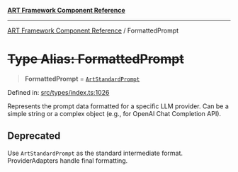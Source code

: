 [**ART Framework Component Reference**](../README.md)

***

[ART Framework Component Reference](../README.md) / FormattedPrompt

# ~~Type Alias: FormattedPrompt~~

> **FormattedPrompt** = [`ArtStandardPrompt`](ArtStandardPrompt.md)

Defined in: [src/types/index.ts:1026](https://github.com/hashangit/ART/blob/fe46dfaaacd3f198d9540925c3184fcab0f9c813/src/types/index.ts#L1026)

Represents the prompt data formatted for a specific LLM provider.
Can be a simple string or a complex object (e.g., for OpenAI Chat Completion API).

## Deprecated

Use `ArtStandardPrompt` as the standard intermediate format. ProviderAdapters handle final formatting.
